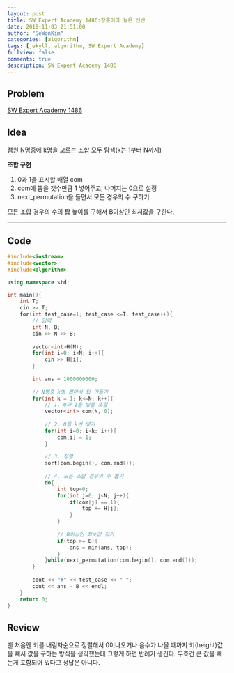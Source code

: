 ```yaml
---
layout: post
title: SW Expert Academy 1486:장훈이의 높은 선반
date: 2019-11-03 21:51:00
author: "SeWonKim"
categories: [algorithm]
tags: [jekyll, algorithm, SW Expert Academy]
fullview: false
comments: true
description: SW Expert Academy 1486
---
```


## Problem

[SW Expert Academy 1486](https://swexpertacademy.com/main/code/problem/problemDetail.do?contestProbId=AV2b7Yf6ABcBBASw&categoryId=AV2b7Yf6ABcBBASw&categoryType=CODE)


## Idea

점원 N명중에 k명을 고르는 조합 모두 탐색(k는 1부터 N까지)

**조합 구현**
1. 0과 1을 표시할 배열 com
2. com에 뽑을 갯수만큼 1 넣어주고, 나머지는 0으로 설정
3. next_permutation을 돌면서 모든 경우의 수 구하기

모든 조합 경우의 수의 탑 높이를 구해서 B이상인 최저값을 구한다.

---

## Code

```cpp
#include<iostream>
#include<vector>
#include<algorithm>

using namespace std;

int main(){
	int T;
    cin >> T;
    for(int test_case=1; test_case <=T; test_case++){
        // 입력
    	int N, B;
        cin >> N >> B;
        
        vector<int>H(N);
        for(int i=0; i<N; i++){
        	cin >> H[i];
        }
        
        int ans = 1000000000;
        
        // N명중 k명 뽑아서 탑 만들기
        for(int k = 1; k<=N; k++){
            // 1. 0과 1을 넣을 조합
            vector<int> com(N, 0);
            
            // 2. 0을 k번 넣기
            for(int i=0; i<k; i++){
            	com[i] = 1;
            }
            
            // 3. 정렬
            sort(com.begin(), com.end());
        	
            // 4. 모든 조합 경우의 수 뽑기
            do{
            	int top=0;
                for(int j=0; j<N; j++){
                    if(com[j] == 1){
                    	top += H[j];
                    }
                }
                
                // B이상인 최솟값 찾기
                if(top >= B){
                	ans = min(ans, top);
                }
            }while(next_permutation(com.begin(), com.end()));
        }
        
        cout << "#" << test_case << " ";
        cout << ans - B << endl;
    }
    return 0;
}
```

## Review
맨 처음엔 키를 내림차순으로 정렬해서 0이나오거나 음수가 나올 때까지 키(height)값을 빼서 값을 구하는 방식을 생각했는데 그렇게 하면 반례가 생긴다. 무조건 큰 값을 빼는게 포함되어 있다고 정답은 아니다. 
